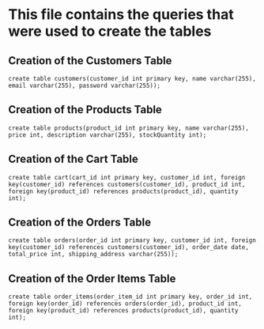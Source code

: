 # This file contains the queries that were used to create the tables

## Creation of the Customers Table
``` create table customers(customer_id int primary key, name varchar(255), email varchar(255), password varchar(255)); ```

## Creation of the Products Table
``` create table products(product_id int primary key, name varchar(255), price int, description varchar(255), stockQuantity int); ```

## Creation of the Cart Table
``` create table cart(cart_id int primary key, customer_id int, foreign key(customer_id) references customers(customer_id), product_id int, foreign key(product_id) references products(product_id), quantity int); ```

## Creation of the Orders Table
``` create table orders(order_id int primary key, customer_id int, foreign key(customer_id) references customers(customer_id), order_date date, total_price int, shipping_address varchar(255)); ```

## Creation of the Order Items Table
``` create table order_items(order_item_id int primary key, order_id int, foreign key(order_id) references orders(order_id), product_id int, foreign key(product_id) references products(product_id), quantity int); ```
